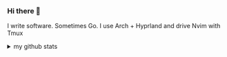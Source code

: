 ### Hi there 👋

I write software. Sometimes Go. I use Arch + Hyprland and drive Nvim with Tmux

<details>
  <summary>my github stats</summary>
<p align="center">
<a href="https://github.com/briheet">
  <img height="180em" src="https://github-readme-stats-eight-theta.vercel.app/api?username=briheet&show_icons=true&theme=algolia&include_all_commits=true&count_private=true"/>
  <!-- <img height="180em" src="https://github-readme-stats-eight-theta.vercel.app/api/top-langs/?hide=jupyternotebook,shell,logos,html,css&username=briheet&layout=compact&langs_count=8&theme=algolia"/> -->
</a>
</p>
</details>
